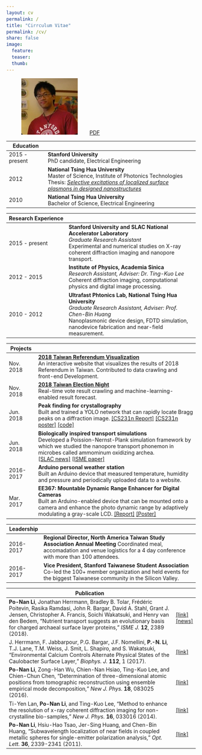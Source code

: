 ```yaml
---
layout: cv
permalink: /
title: "Cirrculum Vitae"
permalink: /cv/
share: false
image:
  feature:
  teaser:
  thumb:
---
```


<figure>
	<img src="/images/ponan.jpg" height="150" width="150" />
	&nbsp;&nbsp;&nbsp;&nbsp;&nbsp;&nbsp;
	<a href="/assets/files/cv_liponan.pdf" class="btn-info">PDF</a>
</figure>


<table>
  <tbody>
    <thead><tr>
      <th><strong>Education</strong></th>
      <th> </th>
    </tr></thead>
    <tr>
      <td>2015 - present</td>
      <td><strong>Stanford University</strong> <br />PhD candidate, Electrical Engineering</td>
    </tr>
    <tr>
      <td>2012</td>
      <td><strong>National Tsing Hua University</strong> <br />Master of Science, Institute of Photonics Technologies
      <br />
      Thesis: <a href="http://hdl.handle.net/11296/ndltd/44437367992248226584" target="_blank"><em>Selective excitations of localized surface plasmons in designed nanostructures</em></a>
      </td>
    </tr>
    <tr>
      <td>2010</td>
      <td><strong>National Tsing Hua University</strong> <br />Bachelor of Science, Electrical Engineering</td>
    </tr>
  </table>  

  <table>
    <thead><tr>
      <th><strong>Research&nbsp;Experience</strong></th>
      <th> </th>
    </tr></thead>
    <tr>
      <td>2015 - present</td>
      <td><strong>Stanford University and SLAC National Accelerator Laboratory</strong>
      <br />
      <em>Graduate Research Assistant</em>
      <br />
      Experimental and numerical studies on X-ray coherent diffraction imaging and nanopore transport.</td>
    </tr>
    <tr>
      <td>2012 - 2015</td>
      <td><strong>Institute of Physics, Academia Sinica</strong>
      <br />
      <em>Research Assistant, Adviser: Dr. Ting-Kuo Lee</em>
      <br />
      Coherent diffraction imaging, computational physics and digital image processing.</td>
    </tr>
    <tr>
      <td>2010 - 2012</td>
      <td><strong>Ultrafast Phtonics Lab, National Tsing Hua University</strong>
      <br />
      <em>Graduate Research Assistant, Adviser: Prof. Chen-Bin Huang</em>
      <br />
      Nanoplasmonic device design, FDTD simulation, nanodevice fabrication and near-field measurement.</td>
    </tr>
  </tbody>
</table>

<table>
  <tbody>
    <thead><tr>
      <th><strong>Projects</strong></th>
      <th> </th>
    </tr></thead>
    <tr>
      <td>Nov. 2018</td>
      <td><a href="/projects/taiwan-referendum-viz/"><strong>2018 Taiwan Referendum Visualization</strong></a>
      <br />
      An interactive website that visualizes the results of 2018 Referendum in Taiwan. Contributed to data crawling and front-end Development.</td>
    </tr>
    <tr>
      <td>Nov. 2018</td>
      <td><a href="/projects/2018-Taiwan-Election-Night/"><strong>2018 Taiwan Election Night</strong></a>
      <br />
      Real-time vote result crawling and machine-learning-enabled result forecast.</td>
    </tr>
    <tr>
      <td>Jun. 2018</td>
      <td><strong>Peak finding for crystallography</strong>
      <br />
      Built and trained a YOLO network that can rapidly locate Bragg peaks on a diffraction image.
      <a href="http://blog.ponan.li/assets/papers/cs231n_peak-finding-crystallography_li.pdf" target="_blank">[CS231n Report]</a>
      <a href="http://blog.ponan.li/assets/papers/cs231n_poster_li.pdf" target="_blank">[CS231n poster]</a>
      <a href="https://github.com/leeneil/peaknet4psocake" target="_blank">[code]</a>
      </td>
    </tr>
    <tr>
      <td>Jun. 2018</td>
      <td><strong>Biologically inspired transport simulations</strong>
      <br />
      Developed a Poission-Nernst-Plank simulation framework by which we studied the nanopore transport phonemon in microbes called ammominum oxidizing archea.
      <br />
      <a href="https://www6.slac.stanford.edu/news/2018-06-13-slac-stanford-scientists-discover-how-hardy-microbe%E2%80%99s-crystalline-shell-helps-it" target="_blank">[SLAC news]</a>
      <a href="https://www.nature.com/articles/s41396-018-0191-0" target="_blank">[ISME paper]</a>
      </td>
    </tr>
    <tr>
      <td>2016-2017</td>
      <td><strong>Arduino personal weather station</strong>
      <br />
      Built an Arduino device that measured temperature, humidity and pressure and periodically uploaded data to a website.
      </td>
    </tr>
    <tr>
      <td>Mar. 2017</td>
      <td><strong>EE367: Mountable Dynamic Range Enhancer for Digital Cameras</strong>
      <br />
      Built an Arduino-enabled device that can be mounted onto a camera and enhance the photo dynamic range by adaptively modulating a gray-scale LCD.
      <a href="http://stanford.edu/class/ee367/Winter2016/Wu_and_Li_Report.pdf" target="_blank">[Report]</a> <a href="http://stanford.edu/class/ee367/Winter2016/Wu_and_Li_Poster.pdf" target="_blank">[Poster]</a>
      </td>
    </tr>
  </tbody>
</table>


<table>
  <tbody>
    <thead><tr>
      <th><strong>Leadership</strong></th>
      <th> </th>
    </tr></thead>
    <tr>
      <td>2016-2017</td>
      <td><strong>Regional Director, North America Taiwan Study Association Annual Meeting</strong>
      Coordinated meal, accomadation and venue logistics for a 4 day conference with more than 100 attendees.
      </td>
    </tr>
    <tr>
      <td>2016-2017</td>
      <td><strong>Vice President, Stanford Taiwanese Student Association</strong>
      <br />
      Co-led the 100+ member organization and held events for the biggest Taiwanese community in the Silicon Valley.
      </td>
    </tr>
  </tbody>
</table>

<table>
  <tbody>
    <thead><tr>
      <th><strong>Publication</strong></th>
      <th> </th>
    </tr></thead>
    <tr>
      <td><strong>Po-Nan Li</strong>, Jonathan Herrmann, Bradley B. Tolar, Frédéric Poitevin, Rasika Ramdasi, John R. Bargar, David A. Stahl, Grant J. Jensen, Christopher A. Francis, Soichi Wakatsuki, and Henry van den Bedem, “Nutrient transport suggests an evolutionary basis for charged archaeal surface layer proteins,” <em>ISME J.</em> <strong>12</strong>, 2389 (2018).
      </td>
      <td><a href="https://www.nature.com/articles/s41396-018-0191-0" target="_blank">[link]</a>
      <br />
      <a href="https://www6.slac.stanford.edu/news/2018-06-13-slac-stanford-scientists-discover-how-hardy-microbe%E2%80%99s-crystalline-shell-helps-it" target="_blank">[news]</a>
      </td>
    </tr>
    <tr>
      <td>J. Herrmann, F. Jabbarpour, P.G. Bargar, J.F. Nomellini, <strong>P.-N. Li</strong>, T.J. Lane, T.M. Weiss, J. Smit, L. Shapiro, and S. Wakatsuki, “Environmental Calcium Controls Alternate Physical States of the Caulobacter Surface Layer,” <em>Biophys. J.</em> <strong>112</strong>, 1 (2017).
      </td>
      <td>
      <a href="http://www.cell.com/biophysj/abstract/S0006-3495(17)30390-9" target="_blank">[link]</a>
      </td>
    </tr>
    <tr>
      <td><strong>Po-Nan Li</strong>, Zong-Han Wu, Chien-Nan Hsiao, Ting-Kuo Lee, and Chien-Chun Chen, “Determination of three-dimensional atomic positions from tomographic reconstruction using ensemble empirical mode decomposition,” <em>New J. Phys. </em> <strong>18</strong>, 083025 (2016).
      </td>
      <td>
      <a href="http://iopscience.iop.org/article/10.1088/1367-2630/18/8/083025" target="_blank">[link]</a>
      </td>
    </tr>
    <tr>
      <td>Ti-Yen Lan, <strong>Po-Nan Li</strong>, and Ting-Kuo Lee, “Method to enhance the resolution of x-ray coherent diffraction imaging for non-crystalline bio-samples,” <em>New J. Phys.</em> <strong>16</strong>, 033016 (2014).
      </td>
      <td>
      <a href="http://iopscience.iop.org/1367-2630/16/3/033016" target="_blank">[link]</a>
      </td>
    </tr>
    <tr>
      <td><strong>Po-Nan Li</strong>, Hsiu-Hao Tsao, Jer-Sing Huang, and Chen-Bin Huang, “Subwavelength localization of near fields in coupled metallic spheres for single-emitter polarization analysis,” <em>Opt. Lett.</em> <strong>36</strong>, 2339-2341 (2011).
      </td>
      <td>
      <a href="http://http://www.opticsinfobase.org/ol/abstract.cfm?uri=ol-36-12-2339" target="_blank">[link]</a>
      </td>
    </tr>
  </tbody>
</table>
